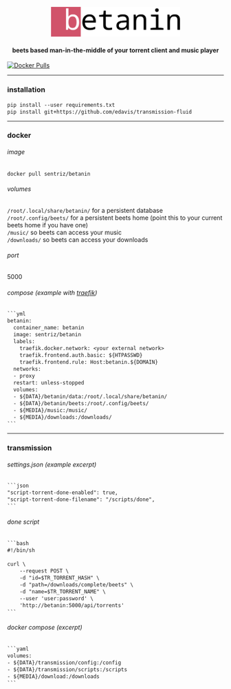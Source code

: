 <p align="center">
  <img width="300" src="https://github.com/sentriz/betanin/blob/master/betanin/client/src/assets/logo.png?raw=true">
</p>
<h4 align="center">beets based man-in-the-middle of your torrent client and music player</h4>

[![Docker Pulls](https://img.shields.io/docker/pulls/sentriz/betanin.svg)](https://hub.docker.com/r/sentriz/betanin/)


<hr>

### installation

    pip install --user requirements.txt
    pip install git+https://github.com/edavis/transmission-fluid
    
<hr>

### docker
###### image
`docker pull sentriz/betanin`  
###### volumes
`/root/.local/share/betanin/` for a persistent database  
`/root/.config/beets/` for a persistent beets home (point this to your current beets home if you have one)  
`/music/` so beets can access your music  
`/downloads/` so beets can access your downloads  
###### port
5000
###### compose (example with [traefik](https://traefik.io/))
    ```yml
    betanin:
      container_name: betanin
      image: sentriz/betanin
      labels:
        traefik.docker.network: <your external network>
        traefik.frontend.auth.basic: ${HTPASSWD}
        traefik.frontend.rule: Host:betanin.${DOMAIN}
      networks:
      - proxy
      restart: unless-stopped
      volumes:
      - ${DATA}/betanin/data:/root/.local/share/betanin/
      - ${DATA}/betanin/beets:/root/.config/beets/
      - ${MEDIA}/music:/music/
      - ${MEDIA}/downloads:/downloads/
    ```

<hr>

### transmission
###### settings.json (example excerpt)
    ```json
    "script-torrent-done-enabled": true,
    "script-torrent-done-filename": "/scripts/done",
    ```
###### done script
    ```bash
    #!/bin/sh

    curl \
        --request POST \
        -d "id=$TR_TORRENT_HASH" \
        -d "path=/downloads/complete/beets" \
        -d "name=$TR_TORRENT_NAME" \
        --user 'user:password' \
        'http://betanin:5000/api/torrents'
    ```
###### docker compose (excerpt)
    ```yaml
    volumes:
    - ${DATA}/transmission/config:/config
    - ${DATA}/transmission/scripts:/scripts
    - ${MEDIA}/download:/downloads
    ```
